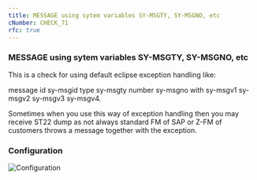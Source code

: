 ```yaml
---
title: MESSAGE using sytem variables SY-MSGTY, SY-MSGNO, etc
cNumber: CHECK_71
rfc: true
---
```


### MESSAGE using sytem variables SY-MSGTY, SY-MSGNO, etc
This is a check for using default eclipse exception handling like:

 message id sy-msgid type sy-msgty number sy-msgno
            with sy-msgv1 sy-msgv2 sy-msgv3 sy-msgv4.
            
Sometimes when you use this way of exception handling then you may receive ST22 dump as not always standard FM of SAP or Z-FM of customers throws a message together with the exception.

### Configuration
![Configuration](/img/71_conf.png)

